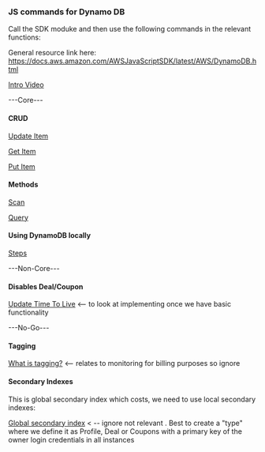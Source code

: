 ### JS commands for Dynamo DB

Call the SDK moduke and then use the following commands in the relevant functions:

General resource link here: https://docs.aws.amazon.com/AWSJavaScriptSDK/latest/AWS/DynamoDB.html

[Intro Video](https://www.youtube.com/watch?v=RLxWobyd2Tc)

---Core---

#### CRUD

[Update Item](https://docs.aws.amazon.com/AWSJavaScriptSDK/latest/AWS/DynamoDB.html#updateItem-property)

[Get Item](https://docs.aws.amazon.com/AWSJavaScriptSDK/latest/AWS/DynamoDB.html#getItem-property)

[Put Item](https://docs.aws.amazon.com/AWSJavaScriptSDK/latest/AWS/DynamoDB.html#putItem-property)


#### Methods

[Scan](https://docs.aws.amazon.com/AWSJavaScriptSDK/latest/AWS/DynamoDB.html#scan-property) 

[Query](https://docs.aws.amazon.com/AWSJavaScriptSDK/latest/AWS/DynamoDB.html#query-property)

#### Using DynamoDB locally

[Steps](https://docs.aws.amazon.com/amazondynamodb/latest/developerguide/DynamoDBLocal.html)

---Non-Core---

#### Disables Deal/Coupon

[Update Time To Live](https://docs.aws.amazon.com/AWSJavaScriptSDK/latest/AWS/DynamoDB.html#updateTimeToLive-property) <-- to look at implementing once we have basic functionality

---No-Go---

#### Tagging

[What is tagging?](https://docs.aws.amazon.com/AWSJavaScriptSDK/latest/AWS/DynamoDB.html#listTagsOfResource-property) <-- relates to monitoring for billing purposes so ignore

#### Secondary Indexes

This is global secondary index which costs, we need to use local secondary indexes:

[Global secondary index](https://docs.aws.amazon.com/AWSJavaScriptSDK/latest/AWS/DynamoDB.html#updateTable-property) < -- ignore not relevant . Best to create a "type" where we define it as Profile, Deal or Coupons with a primary key of the owner login credentials in all instances



